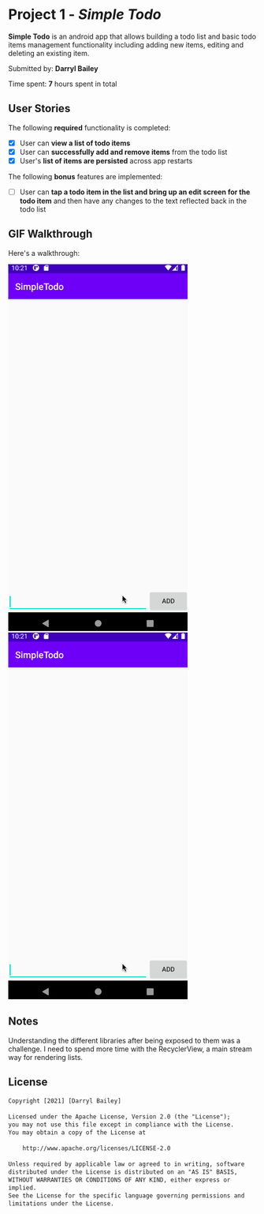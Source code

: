 # Project 1 - *Simple Todo*

**Simple Todo** is an android app that allows building a todo list and basic todo items management functionality including adding new items, editing and deleting an existing item.

Submitted by: **Darryl Bailey**

Time spent: **7** hours spent in total

## User Stories

The following **required** functionality is completed:

* [x] User can **view a list of todo items**
* [x] User can **successfully add and remove items** from the todo list
* [x] User's **list of items are persisted** across app restarts

The following **bonus** features are implemented:

* [ ] User can **tap a todo item in the list and bring up an edit screen for the todo item** and then have any changes to the text reflected back in the todo list

## GIF Walkthrough

Here's a walkthrough:

<img src='https://github.com/darrylkid/SimpleTodo/blob/master/SimpleTodoDemonstration.gif' title='Video Walkthrough' width='' alt='Video Walkthrough' />
<img src='https://github.com/darrylkid/SimpleTodo/blob/master/SimpleTodoDemonstration.gif' title='Video Walkthrough' width='' alt='Video Walkthrough' />


## Notes

Understanding the different libraries after being exposed to them was a challenge. I need to spend more time with the RecyclerView, a main stream way for rendering lists.

## License

    Copyright [2021] [Darryl Bailey]

    Licensed under the Apache License, Version 2.0 (the "License");
    you may not use this file except in compliance with the License.
    You may obtain a copy of the License at

        http://www.apache.org/licenses/LICENSE-2.0

    Unless required by applicable law or agreed to in writing, software
    distributed under the License is distributed on an "AS IS" BASIS,
    WITHOUT WARRANTIES OR CONDITIONS OF ANY KIND, either express or implied.
    See the License for the specific language governing permissions and
    limitations under the License.
